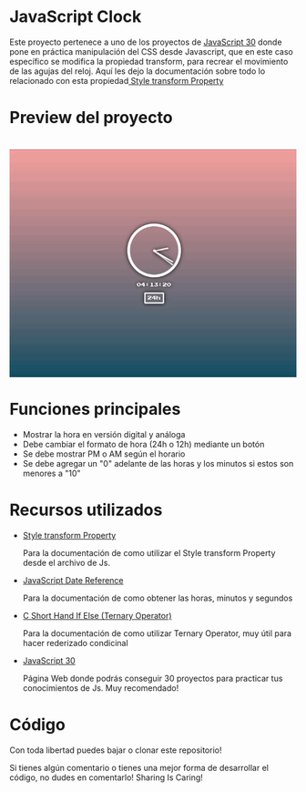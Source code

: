 <h1>JavaScript Clock</h1>
<p>Este proyecto pertenece a uno de los proyectos de <a href="https://javascript30.com/"> JavaScript 30</a> donde pone en práctica manipulación del CSS desde Javascript, que en este caso específico se modifica la propiedad transform, para recrear el movimiento de las agujas del reloj. Aquí les dejo la documentación sobre todo lo relacionado con esta propiedad<a href="https://www.w3schools.com/jsref/prop_style_transform.asp"> Style transform Property</a></p>

<h1>Preview del proyecto<h1>
<img align="center" src="Clock.gif"/>

<h1>Funciones principales</h1>
  <ul>
    <li>Mostrar la hora en versión digital y análoga</li>
    <li>Debe cambiar el formato de hora (24h o 12h) mediante un botón</li>
    <li>Se debe mostrar PM o AM según el horario</li>
    <li>Se debe agregar un "0" adelante de las horas y los minutos si estos son menores a "10"</li>
  </ul>
  
  <h1>Recursos utilizados</h1>
  <ul>
    <li><a href="https://www.w3schools.com/jsref/prop_style_transform.asp"> Style transform Property</a></p></li>
    <p>Para la documentación de como utilizar el Style transform Property desde el archivo de Js.</p>
    <li><a href="https://www.w3schools.com/jsref/jsref_obj_date.asp"> JavaScript Date Reference</a></p></li>
    <p>Para la documentación de como obtener las horas, minutos y segundos</p>
    <li><a href="https://www.w3schools.com/c/c_conditions_short_hand.php"> C Short Hand If Else (Ternary Operator)</a></p></li>
    <p>Para la documentación de como utilizar Ternary Operator, muy útil para hacer rederizado condicinal </p>
    <li><a href="https://javascript30.com/">JavaScript 30</a></li>
    <p>Página Web donde podrás conseguir 30 proyectos para practicar tus conocimientos de Js. Muy recomendado!</p>
  </ul>
  <h1>Código</h1>
  <p>Con toda libertad puedes bajar o clonar este repositorio!</p>
  <p>Si tienes algún comentario o tienes una mejor forma de desarrollar el código, no dudes en comentarlo! Sharing Is Caring!</p>

